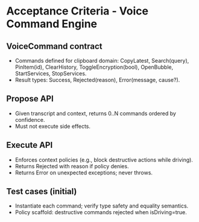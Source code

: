 # Acceptance Criteria - Voice Command Engine

## VoiceCommand contract
- Commands defined for clipboard domain: CopyLatest, Search(query), PinItem(id), ClearHistory, ToggleEncryption(bool), OpenBubble, StartServices, StopServices.
- Result types: Success, Rejected(reason), Error(message, cause?).

## Propose API
- Given transcript and context, returns 0..N commands ordered by confidence.
- Must not execute side effects.

## Execute API
- Enforces context policies (e.g., block destructive actions while driving).
- Returns Rejected with reason if policy denies.
- Returns Error on unexpected exceptions; never throws.

## Test cases (initial)
- Instantiate each command; verify type safety and equality semantics.
- Policy scaffold: destructive commands rejected when isDriving=true.

